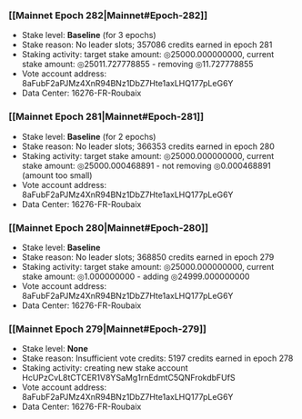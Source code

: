 ### [[Mainnet Epoch 282|Mainnet#Epoch-282]]
* Stake level: **Baseline** (for 3 epochs)
* Stake reason: No leader slots; 357086 credits earned in epoch 281
* Staking activity: target stake amount: ◎25000.000000000, current stake amount: ◎25011.727778855 - removing ◎11.727778855
* Vote account address: 8aFubF2aPJMz4XnR94BNz1DbZ7Hte1axLHQ177pLeG6Y
* Data Center: 16276-FR-Roubaix
### [[Mainnet Epoch 281|Mainnet#Epoch-281]]
* Stake level: **Baseline** (for 2 epochs)
* Stake reason: No leader slots; 366353 credits earned in epoch 280
* Staking activity: target stake amount: ◎25000.000000000, current stake amount: ◎25000.000468891 - not removing ◎0.000468891 (amount too small)
* Vote account address: 8aFubF2aPJMz4XnR94BNz1DbZ7Hte1axLHQ177pLeG6Y
* Data Center: 16276-FR-Roubaix
### [[Mainnet Epoch 280|Mainnet#Epoch-280]]
* Stake level: **Baseline**
* Stake reason: No leader slots; 368850 credits earned in epoch 279
* Staking activity: target stake amount: ◎25000.000000000, current stake amount: ◎1.000000000 - adding ◎24999.000000000
* Vote account address: 8aFubF2aPJMz4XnR94BNz1DbZ7Hte1axLHQ177pLeG6Y
* Data Center: 16276-FR-Roubaix
### [[Mainnet Epoch 279|Mainnet#Epoch-279]]
* Stake level: **None**
* Stake reason: Insufficient vote credits: 5197 credits earned in epoch 278
* Staking activity: creating new stake account HcUPzCvL8tCTCER1V8YSaMg1rnEdmtC5QNFrokdbFUfS
* Vote account address: 8aFubF2aPJMz4XnR94BNz1DbZ7Hte1axLHQ177pLeG6Y
* Data Center: 16276-FR-Roubaix
